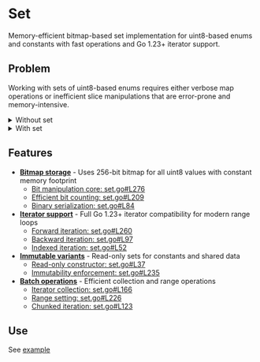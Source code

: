 # Set

Memory-efficient bitmap-based set implementation for uint8-based enums
and constants with fast operations and Go 1.23+ iterator support.

## Problem

Working with sets of uint8-based enums requires either verbose map
operations or inefficient slice manipulations that are error-prone
and memory-intensive.

<details>
<summary>Without set</summary>

```go
// Managing enum sets manually - verbose and error-prone
type Status uint8
const (
    StatusActive Status = iota
    StatusPending
    StatusInactive
)

// Verbose map-based approach
validStatuses := make(map[Status]struct{})
validStatuses[StatusActive] = struct{}{}
validStatuses[StatusPending] = struct{}{}

// Error-prone membership checks
func isValidStatus(s Status) bool {
    _, exists := validStatuses[s]
    return exists // boilerplate here
}

// Complex set operations
func combineStatuses(set1, set2 map[Status]struct{}) map[Status]struct{} {
    result := make(map[Status]struct{})
    for k := range set1 {
        result[k] = struct{}{} // repetitive boilerplate
    }
    for k := range set2 {
        result[k] = struct{}{} // common mistake: forgetting duplicates
    }
    return result
}

// Iteration requires extra steps
var statusList []Status
for status := range validStatuses {
    statusList = append(statusList, status)
}
```

</details>

<details>
<summary>With set</summary>

```go
import "github.com/voedger/voedger/pkg/goutils/set"

// Clean and simple
validStatuses := set.From(StatusActive, StatusPending)

// Simple membership check
isValid := validStatuses.Contains(status)

// Easy set operations
combined := set.Empty[Status]()
combined.Collect(set1.Values())
combined.Collect(set2.Values())

// Direct iteration
for status := range validStatuses.Values() {
    // process status
}
```

</details>

## Features

- **[Bitmap storage](set.go#L19)** - Uses 256-bit bitmap for all uint8
  values with constant memory footprint
  - [Bit manipulation core: set.go#L276](set.go#L276)
  - [Efficient bit counting: set.go#L209](set.go#L209)
  - [Binary serialization: set.go#L84](set.go#L84)
- **[Iterator support](set.go#L52)** - Full Go 1.23+ iterator
  compatibility for modern range loops
  - [Forward iteration: set.go#L260](set.go#L260)
  - [Backward iteration: set.go#L97](set.go#L97)
  - [Indexed iteration: set.go#L52](set.go#L52)
- **[Immutable variants](set.go#L37)** - Read-only sets for
  constants and shared data
  - [Read-only constructor: set.go#L37](set.go#L37)
  - [Immutability enforcement: set.go#L235](set.go#L235)
- **[Batch operations](set.go#L166)** - Efficient collection and
  range operations
  - [Iterator collection: set.go#L166](set.go#L166)
  - [Range setting: set.go#L226](set.go#L226)
  - [Chunked iteration: set.go#L123](set.go#L123)

## Use

See [example](example_test.go)

